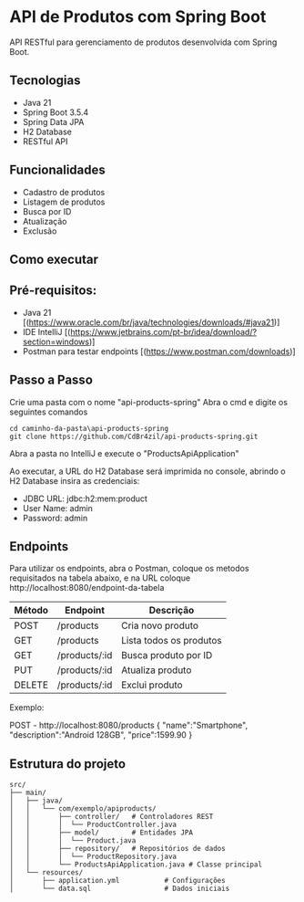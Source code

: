 # API de Produtos com Spring Boot

API RESTful para gerenciamento de produtos desenvolvida com Spring Boot.

## Tecnologias
- Java 21
- Spring Boot 3.5.4
- Spring Data JPA
- H2 Database
- RESTful API

## Funcionalidades
- Cadastro de produtos
- Listagem de produtos
- Busca por ID
- Atualização
- Exclusão
  
## Como executar

## Pré-requisitos:
- Java 21 [(https://www.oracle.com/br/java/technologies/downloads/#java21)]
- IDE IntelliJ [(https://www.jetbrains.com/pt-br/idea/download/?section=windows)]
- Postman para testar endpoints [(https://www.postman.com/downloads)]

## Passo a Passo

Crie uma pasta com o nome "api-products-spring"
Abra o cmd e digite os seguintes comandos

```
cd caminho-da-pasta\api-products-spring
git clone https://github.com/CdBr4zil/api-products-spring.git
```

Abra a pasta no IntelliJ e execute o "ProductsApiApplication"

Ao executar, a URL do H2 Database será imprimida no console, abrindo o H2 Database insira as credenciais:
- JDBC URL: jdbc:h2:mem:product
- User Name: admin
- Password: admin

## Endpoints

Para utilizar os endpoints, abra o Postman, coloque os metodos requisitados na tabela abaixo, e na URL coloque http://localhost:8080/endpoint-da-tabela

| Método | Endpoint           | Descrição               |
|--------|--------------------|-------------------------|
| POST   | /products          | Cria novo produto       |
| GET    | /products          | Lista todos os produtos |
| GET    | /products/:id      | Busca produto por ID    |
| PUT    | /products/:id      | Atualiza produto        |
| DELETE | /products/:id      | Exclui produto          |

Exemplo:

POST - http://localhost:8080/products
{
  "name":"Smartphone", 
  "description":"Android 128GB", 
  "price":1599.90
}

## Estrutura do projeto
```
src/
├── main/
│   ├── java/
│   │   └── com/exemplo/apiproducts/
│   │       ├── controller/   # Controladores REST
│   │       │  └── ProductController.java
│   │       ├── model/        # Entidades JPA
│   │       │  └── Product.java
│   │       ├── repository/   # Repositórios de dados
│   │       │  └── ProductRepository.java
│   │       └── ProductsApiApplication.java # Classe principal
│   └── resources/
│       ├── application.yml           # Configurações
│       └── data.sql                  # Dados iniciais
```
